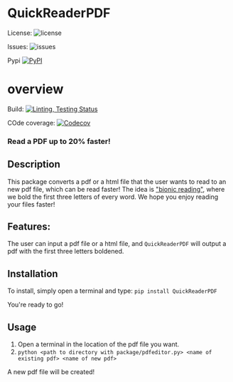 # QuickReaderPDF

License:
![license](https://img.shields.io/badge/license-MIT-blue)

Issues:
![issues](https://img.shields.io/github/issues/Sbhat92/QuickReaderPDF)

Pypi
[![PyPI](https://img.shields.io/github/v/release/Sbhat92/QuickReaderPDF)](https://pypi.org/project/QuickReaderPDF/)
# overview

Build:
[![Linting, Testing Status](https://github.com/Sbhat92/QuickReaderPDF/actions/workflows/setup.yaml/badge.svg)](https://github.com/Sbhat92/QuickReaderPDF/actions/workflows/setup.yaml)

COde coverage:
[![Codecov](https://codecov.io/gh/Sbhat92/QuickReaderPDF/branch/main/graph/badge.svg)](https://codecov.io/gh/Sbhat92/QuickReaderPDF)


### Read a PDF up to 20% faster!

## Description

This package converts a pdf or a html file that the user wants to read to an new pdf file, which can be read faster! The idea is ["bionic reading"](https://www.huffingtonpost.co.uk/entry/what-is-bionic-reading-does-it-work_uk_628749a3e4b05cfc268a59ff), where we bold the first three letters of every word. We hope you enjoy reading your files faster!

## Features:

The user can input a pdf file or a html file, and `QuickReaderPDF` will output a pdf with the first three letters boldened.

## Installation

To install, simply open a terminal and type:
`pip install QuickReaderPDF`

You're ready to go!

## Usage

1. Open a terminal in the location of the pdf file you want. 
2. `python <path to directory with package/pdfeditor.py> <name of existing pdf> <name of new pdf>`

A new pdf file will be created!
